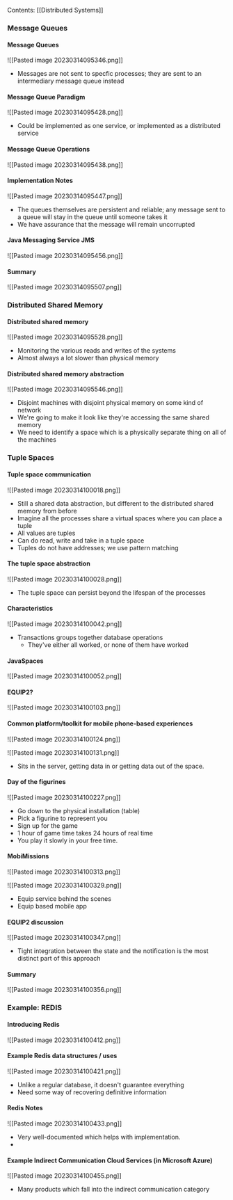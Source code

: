 Contents:
[[Distributed Systems]]

### Message Queues
#### Message Queues
![[Pasted image 20230314095346.png]]
- Messages are not sent to specfic processes; they are sent to an intermediary message queue instead
#### Message Queue Paradigm
![[Pasted image 20230314095428.png]]
- Could be implemented as one service, or implemented as a distributed service
#### Message Queue Operations
![[Pasted image 20230314095438.png]]

#### Implementation Notes
![[Pasted image 20230314095447.png]]
- The queues themselves are persistent and reliable; any message sent to a queue will stay in the queue until someone takes it
- We have assurance that the message will remain uncorrupted
#### Java Messaging Service JMS
![[Pasted image 20230314095456.png]]

#### Summary
![[Pasted image 20230314095507.png]]

### Distributed Shared Memory
#### Distributed shared memory
![[Pasted image 20230314095528.png]]
- Monitoring the various reads and writes of the systems
- Almost always a lot slower than physical memory
#### Distributed shared memory abstraction
![[Pasted image 20230314095546.png]]
- Disjoint machines with disjoint physical memory on some kind of network
- We're going to make it look like they're accessing the same shared memory
- We need to identify a space which is a physically separate thing on all of the machines
### Tuple Spaces
#### Tuple space communication
![[Pasted image 20230314100018.png]]
- Still a shared data abstraction, but different to the distributed shared memory from before
- Imagine all the processes share a virtual spaces where you can place a tuple
- All values are tuples
- Can do read, write and take in a tuple space
- Tuples do not have addresses; we use pattern matching
#### The tuple space abstraction
![[Pasted image 20230314100028.png]]
- The tuple space can persist beyond the lifespan of the processes
#### Characteristics
![[Pasted image 20230314100042.png]]
- Transactions groups together database operations
	- They've either all worked, or none of them have worked
#### JavaSpaces
![[Pasted image 20230314100052.png]]

#### EQUIP2?
![[Pasted image 20230314100103.png]]

#### Common platform/toolkit for mobile phone-based experiences
![[Pasted image 20230314100124.png]]

![[Pasted image 20230314100131.png]]
- Sits in the server, getting data in or getting data out of the space.
#### Day of the figurines
![[Pasted image 20230314100227.png]]
- Go down to the physical installation (table)
- Pick a figurine to represent you
- Sign up for the game
- 1 hour of game time takes 24 hours of real time
- You play it slowly in your free time.
#### MobiMissions
![[Pasted image 20230314100313.png]]

![[Pasted image 20230314100329.png]]
- Equip service behind the scenes
- Equip based mobile app
#### EQUIP2 discussion
![[Pasted image 20230314100347.png]]
- Tight integration between the state and the notification is the most distinct part of this approach
#### Summary
![[Pasted image 20230314100356.png]]

### Example: REDIS
#### Introducing Redis
![[Pasted image 20230314100412.png]]

#### Example Redis data structures / uses
![[Pasted image 20230314100421.png]]
- Unlike a regular database, it doesn't guarantee everything
- Need some way of recovering definitive information
#### Redis Notes
![[Pasted image 20230314100433.png]]
- Very well-documented which helps with implementation.
- 
#### Example Indirect Communication Cloud Services (in Microsoft Azure)
![[Pasted image 20230314100455.png]]
- Many products which fall into the indirect communication category
